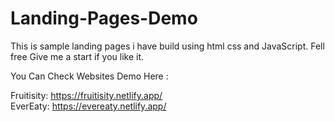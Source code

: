 # Landing-Pages-Demo
This is sample landing pages i have build using html css and JavaScript.  Fell free Give me a start if you like it.


You Can Check Websites Demo Here :



Fruitisity: https://fruitisity.netlify.app/ </br>
EverEaty: https://evereaty.netlify.app/
